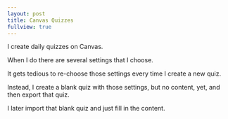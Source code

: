 ```yaml
---
layout: post
title: Canvas Quizzes
fullview: true
---
```


I create daily quizzes on Canvas.

When I do there are several settings that I choose.

It gets tedious to re-choose those settings every time I create a new quiz.

Instead, I create a blank quiz with those settings, but no content, yet, and then export that quiz.

I later import that blank quiz and just fill in the content.
